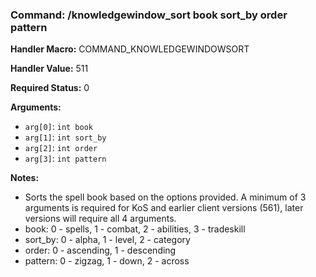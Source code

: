 ### Command: /knowledgewindow_sort book sort_by order pattern

**Handler Macro:** COMMAND_KNOWLEDGEWINDOWSORT

**Handler Value:** 511

**Required Status:** 0

**Arguments:**
- `arg[0]`: `int book`
- `arg[1]`: `int sort_by`
- `arg[2]`: `int order`
- `arg[3]`: `int pattern`

**Notes:**
- Sorts the spell book based on the options provided.  A minimum of 3 arguments is required for KoS and earlier client versions (561), later versions will require all 4 arguments.
- book: 0 - spells, 1 - combat, 2 - abilities, 3 - tradeskill
- sort_by: 0 - alpha, 1 - level, 2 - category
- order: 0 - ascending, 1 - descending
- pattern: 0 - zigzag, 1 - down, 2 - across